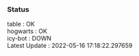 ### Status


table : OK  
hogwarts : OK  
icy-bot : DOWN  
Latest Update : 2022-05-16 17:18:22.297659
